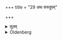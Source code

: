 +++
title = "29 अथ सस्तूपम्"

+++

<details><summary>मूलम्</summary>

अथ सस्तूपम् २९
</details>

<details><summary>Oldenberg</summary>

27. Another on the heap of sweepings.
</details>

